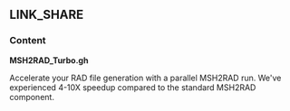 ## LINK_SHARE

### Content
**MSH2RAD_Turbo.gh**

Accelerate your RAD file generation with a parallel MSH2RAD run. We've experienced 4-10X speedup compared to the standard MSH2RAD component.
